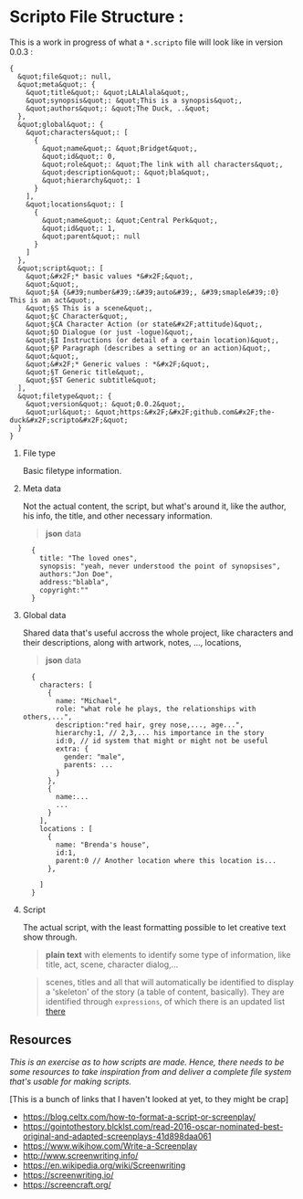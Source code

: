 Scripto File Structure :
=====
This is a work in progress of what a `*.scripto` file will look like in version 0.0.3 :

```
{
  &quot;file&quot;: null,
  &quot;meta&quot;: {
    &quot;title&quot;: &quot;LALAlala&quot;,
    &quot;synopsis&quot;: &quot;This is a synopsis&quot;,
    &quot;authors&quot;: &quot;The Duck, ..&quot;
  },
  &quot;global&quot;: {
    &quot;characters&quot;: [
      {
        &quot;name&quot;: &quot;Bridget&quot;,
        &quot;id&quot;: 0,
        &quot;role&quot;: &quot;The link with all characters&quot;,
        &quot;description&quot;: &quot;bla&quot;,
        &quot;hierarchy&quot;: 1
      }
    ],
    &quot;locations&quot;: [
      {
        &quot;name&quot;: &quot;Central Perk&quot;,
        &quot;id&quot;: 1,
        &quot;parent&quot;: null
      }
    ]
  },
  &quot;script&quot;: [
    &quot;&#x2F;* basic values *&#x2F;&quot;,
    &quot;&quot;,
    &quot;§A {&#39;number&#39;:&#39;auto&#39;, &#39;smaple&#39;:0} This is an act&quot;,
    &quot;§S This is a scene&quot;,
    &quot;§C Character&quot;,
    &quot;§CA Character Action (or state&#x2F;attitude)&quot;,
    &quot;§D Dialogue (or just -logue)&quot;,
    &quot;§I Instructions (or detail of a certain location)&quot;,
    &quot;§P Paragraph (describes a setting or an action)&quot;,
    &quot;&quot;,
    &quot;&#x2F;* Generic values : *&#x2F;&quot;,
    &quot;§T Generic title&quot;,
    &quot;§ST Generic subtitle&quot;
  ],
  &quot;filetype&quot;: {
    &quot;version&quot;: &quot;0.0.2&quot;,
    &quot;url&quot;: &quot;https:&#x2F;&#x2F;github.com&#x2F;the-duck&#x2F;scripto&#x2F;&quot;
  }
}
```
1. File type

    Basic filetype information.

2. Meta data

    Not the actual content, the script, but what's around it, like the author, his info, the title, and other necessary information.

    > __json__ data

    ```
      {
        title: "The loved ones",
        synopsis: "yeah, never understood the point of synopsises",
        authors:"Jon Doe",
        address:"blabla",
        copyright:""
      }
    ```

3. Global data

    Shared data that's useful accross the whole project, like characters and their descriptions, along with artwork, notes, ..., locations,

    > __json__ data

    ```
      {
        characters: [
          {
            name: "Michael",
            role: "what role he plays, the relationships with others,...",
            description:"red hair, grey nose,..., age...",
            hierarchy:1, // 2,3,... his importance in the story
            id:0, // id system that might or might not be useful
            extra: {
              gender: "male",
              parents: ...
            }
          },
          {
            name:...
            ...
          }
        ],
        locations : [
          {
            name: "Brenda's house",
            id:1,
            parent:0 // Another location where this location is...
          },

        ]
      }
    ```

4. Script

    The actual script, with the least formatting possible to let creative text show through.

    > __plain text__ with elements to identify some type of information, like title, act, scene, character dialog,...

    > scenes, titles and all that will automatically be identified to display a 'skeleton' of the story (a table of content, basically). They are identified through `expressions`, of which there is an updated list [there](docs/0.0.3/expressions.md)


## Resources
*This is an exercise as to how scripts are made. Hence, there needs to be some resources to take inspiration from and deliver a complete file system that's usable for making scripts.*

[This is a bunch of links that I haven't looked at yet, to they might be crap]
- https://blog.celtx.com/how-to-format-a-script-or-screenplay/
- https://gointothestory.blcklst.com/read-2016-oscar-nominated-best-original-and-adapted-screenplays-41d898daa061
- https://www.wikihow.com/Write-a-Screenplay
- http://www.screenwriting.info/
- https://en.wikipedia.org/wiki/Screenwriting
- https://screenwriting.io/
- https://screencraft.org/
